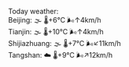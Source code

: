 Today weather:  
Beijing: 🌫  🌡️+6°C 🌬️↑4km/h  
Tianjin: 🌫  🌡️+10°C 🌬️↑4km/h  
Shijiazhuang: 🌫  🌡️+7°C 🌬️↙11km/h  
Tangshan: ☁️   🌡️+9°C 🌬️↗12km/h  
